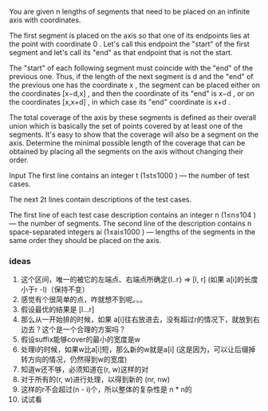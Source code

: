You are given n
 lengths of segments that need to be placed on an infinite axis with coordinates.

The first segment is placed on the axis so that one of its endpoints lies at the point with coordinate 0
. Let's call this endpoint the "start" of the first segment and let's call its "end" as that endpoint that is not the start.

The "start" of each following segment must coincide with the "end" of the previous one. Thus, if the length of the next segment is d
 and the "end" of the previous one has the coordinate x
, the segment can be placed either on the coordinates [x−d,x]
, and then the coordinate of its "end" is x−d
, or on the coordinates [x,x+d]
, in which case its "end" coordinate is x+d
.

The total coverage of the axis by these segments is defined as their overall union which is basically the set of points covered by at least one of the segments. It's easy to show that the coverage will also be a segment on the axis. Determine the minimal possible length of the coverage that can be obtained by placing all the segments on the axis without changing their order.

Input
The first line contains an integer t
 (1≤t≤1000
) — the number of test cases.

The next 2t
 lines contain descriptions of the test cases.

The first line of each test case description contains an integer n
 (1≤n≤104
) — the number of segments. The second line of the description contains n
 space-separated integers ai
 (1≤ai≤1000
) — lengths of the segments in the same order they should be placed on the axis.

### ideas
1. 这个区间，唯一的被它的左端点、右端点所确定{l..r} => [l, r] (如果 a[i]的长度小于r -l)（保持不变）
2. 感觉有个很简单的点，咋就想不到呢。。。
3. 假设最优的结果是 [l...r]
4. 那么从一开始排的时候，如果 a[i]往右放进去，没有超过r的情况下，就放到右边去？这个是一个合理的方案吗？
5. 假设suffix能够cover的最小的宽度是w
6. 处理i的时候，如果w比a[i]短，那么新的w就是a[i] (这是因为，可以让后缀掉转方向的情况，仍然得到w的宽度)
7. 知道w还不够，必须知道在(r, w)这样的对
8. 对于所有的(r, w)进行处理，以得到新的 (nr, nw)
9. 这样的r不会超过(n - i)个，所以整体的复杂性是 n * n的 
10. 试试看